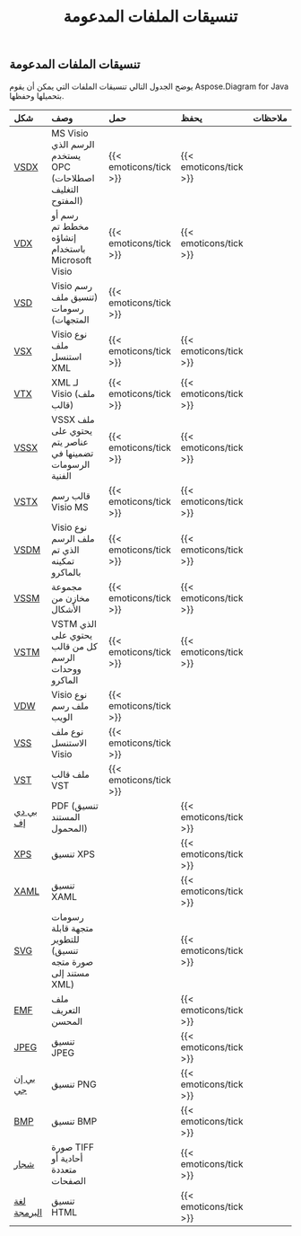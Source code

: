 ﻿---
title: تنسيقات الملفات المدعومة
type: docs
weight: 20
url: /ar/java/supported-file-formats/
description:  Visio Diagram Java API يمكن تحميل وحفظ مجموعة متنوعة من التنسيقات بما في ذلك VSDX ، VDX ، VSD ، VTX ، VSSX ، VSDM ، VSTM ، PDF ، XPS ، SVG ، EMF ، JPIF ، PNG
---
## **تنسيقات الملفات المدعومة**
يوضح الجدول التالي تنسيقات الملفات التي يمكن أن يقوم Aspose.Diagram for Java بتحميلها وحفظها.

|**شكل**|**وصف**|**حمل**|**يحفظ**|**ملاحظات**|
|:- |:- |:- |:- |:- |
|[VSDX](https://docs.fileformat.com/visio/vsdx/)|MS Visio الرسم الذي يستخدم OPC (اصطلاحات التغليف المفتوح)|{{< emoticons/tick >}}|{{< emoticons/tick >}}||
|[VDX](https://docs.fileformat.com/visio/vdx/)  |رسم أو مخطط تم إنشاؤه باستخدام Microsoft Visio|{{< emoticons/tick >}}|{{< emoticons/tick >}}||
|[VSD](https://docs.fileformat.com/visio/vsd/)|Visio رسم (تنسيق ملف رسومات المتجهات)|{{< emoticons/tick >}}|||
|[VSX](https://docs.fileformat.com/visio/vsx/)|Visio نوع ملف استنسل XML|{{< emoticons/tick >}}|{{< emoticons/tick >}}||
|[VTX](https://docs.fileformat.com/visio/vtx/) |XML لـ Visio (ملف قالب)|{{< emoticons/tick >}}|{{< emoticons/tick >}}||
|[VSSX](https://docs.fileformat.com/visio/vssx/)|VSSX ملف يحتوي على عناصر يتم تضمينها في الرسومات الفنية|{{< emoticons/tick >}}|{{< emoticons/tick >}}||
|[VSTX](https://docs.fileformat.com/visio/vstx/)|قالب رسم Visio MS|{{< emoticons/tick >}}|{{< emoticons/tick >}}||
|[VSDM](https://docs.fileformat.com/visio/vsdm/)|Visio نوع ملف الرسم الذي تم تمكينه بالماكرو|{{< emoticons/tick >}}|{{< emoticons/tick >}}||
|[VSSM](https://docs.fileformat.com/visio/vssm/) |مجموعة مخازن من الأشكال|{{< emoticons/tick >}}|{{< emoticons/tick >}}||
|[VSTM](https://docs.fileformat.com/visio/vstm/) |VSTM الذي يحتوي على كل من قالب الرسم ووحدات الماكرو|{{< emoticons/tick >}}|{{< emoticons/tick >}}||
|[VDW](https://docs.fileformat.com/visio/vdw/)|Visio نوع ملف رسم الويب|{{< emoticons/tick >}}|||
|[VSS](https://docs.fileformat.com/visio/vss/)|نوع ملف الاستنسل Visio|{{< emoticons/tick >}}|||
|[VST](https://docs.fileformat.com/visio/vst/)|ملف قالب VST|{{< emoticons/tick >}}|||
|[بي دي إف](https://docs.fileformat.com/pdf/)|PDF (تنسيق المستند المحمول)||{{< emoticons/tick >}}||
|[XPS](https://docs.fileformat.com/page-description-language/xps/)|تنسيق XPS||{{< emoticons/tick >}}||
|[XAML](https://docs.fileformat.com/web/xaml/)|تنسيق XAML||{{< emoticons/tick >}}||
|[SVG](https://docs.fileformat.com/specification/page-description-language/svg/)|رسومات متجهة قابلة للتطوير (تنسيق صورة متجه مستند إلى XML)||{{< emoticons/tick >}}||
|[EMF](https://docs.fileformat.com/image/emf/)|ملف التعريف المحسن||{{< emoticons/tick >}}||
|[JPEG](https://docs.fileformat.com/image/jpeg/)|تنسيق JPEG||{{< emoticons/tick >}}||
|[بي إن جي](https://docs.fileformat.com/image/png/)|تنسيق PNG||{{< emoticons/tick >}}||
|[BMP](https://docs.fileformat.com/image/bmp/)|تنسيق BMP||{{< emoticons/tick >}}||
|[شجار](https://docs.fileformat.com/image/tiff/)|صورة TIFF أحادية أو متعددة الصفحات||{{< emoticons/tick >}}||
|[لغة البرمجة](https://docs.fileformat.com/web/html/)|تنسيق HTML||{{< emoticons/tick >}}||

